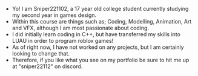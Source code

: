 - Yo! I am Sniper221102, a 17 year old college student currently studying my second year in games design.
- Within this course are things such as; Coding, Modelling, Animation, Art and VFX, although I am most passionate about coding.
- I did initially learn coding in C++, but have transferred my skills into LUAU in order to program roblox games!
- As of right now, I have not worked on any projects, but I am certainly looking to change that.
- Therefore, if you like what you see on my portfolio be sure to hit me up at "sniper22112" on discord.
